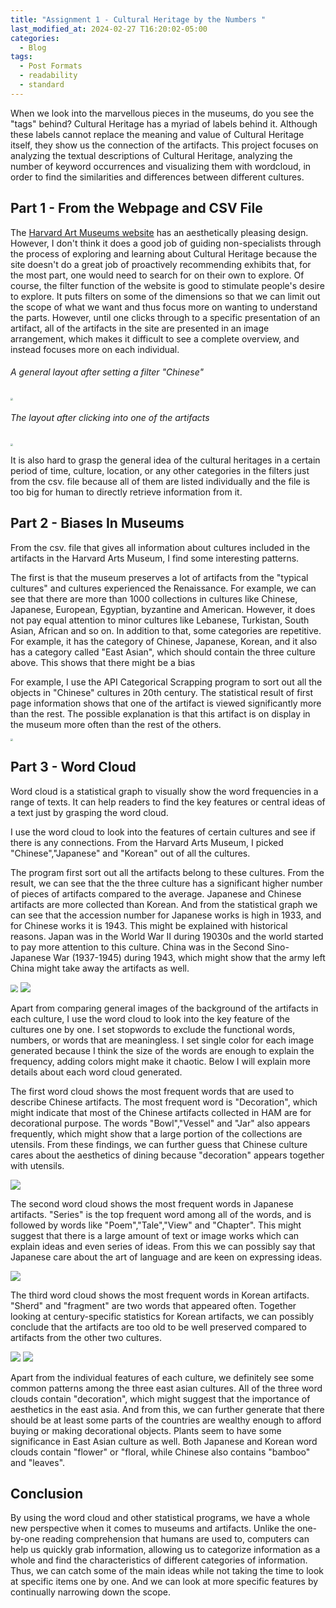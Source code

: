 ```yaml
---
title: "Assignment 1 - Cultural Heritage by the Numbers "
last_modified_at: 2024-02-27 T16:20:02-05:00
categories:
  - Blog
tags:
  - Post Formats
  - readability
  - standard
---
```


When we look into the marvellous pieces in the museums, do you see the "tags" behind? Cultural Heritage has a myriad of labels behind it. Although these labels cannot replace the meaning and value of Cultural Heritage itself, they show us the connection of the artifacts. This project focuses on analyzing the textual descriptions of Cultural Heritage, analyzing the number of keyword occurrences and visualizing them with wordcloud, in order to find the similarities and differences between different cultures.

## Part 1 - From the Webpage and CSV File

The [Harvard Art Museums website](https://harvardartmuseums.org) has an aesthetically pleasing design. However, I don't think it does a good job of guiding non-specialists through the process of exploring and learning about Cultural Heritage because the site doesn't do a great job of proactively recommending exhibits that, for the most part, one would need to search for on their own to explore. Of course, the filter function of the website is good to stimulate people's desire to explore. It puts filters on some of the dimensions so that we can limit out the scope of what we want and thus focus more on wanting to understand the parts. However, until one clicks through to a specific presentation of an artifact, all of the artifacts in the site are presented in an image arrangement, which makes it difficult to see a complete overview, and instead focuses more on each individual.

###### A general layout after setting a filter "Chinese"
<img src="/assets/images/assignment_1/webpage.jpg" style="zoom:25%;" />

###### The layout after clicking into one of the artifacts
<img src="/assets/images/assignment_1/artifact_introduction.jpg" style="zoom:25%;" />

It is also hard to grasp the general idea of the cultural heritages in a certain period of time, culture, location, or any other categories in the filters just from the csv. file because all of them are listed individually and the file is too big for human to directly retrieve information from it.

## Part 2 - Biases In Museums

From the csv. file that gives all information about cultures included in the artifacts in the Harvard Arts Museum, I find some interesting patterns. 

The first is that the museum preserves a lot of artifacts from the "typical cultures" and cultures experienced the Renaissance. For example, we can see that there are more than 1000 collections in cultures like Chinese, Japanese, European, Egyptian, byzantine and American. However, it does not pay equal attention to minor cultures like Lebanese, Turkistan, South Asian, African and so on. In addition to that, some categories are repetitive. For example, it has the category of Chinese, Japanese, Korean, and it also has a category called "East Asian", which should contain the three culture above. This shows that there might be a bias 

For example, I use the API Categorical Scrapping program to sort out all the objects in "Chinese" cultures in 20th century. The statistical result of first page information shows that one of the artifact is viewed significantly more than the rest. The possible explanation is that this artifact is on display in the museum more often than the rest of the others.

<img src="/assets/images/assignment_1/Chinese.jpg" style="zoom:25%;" />

## Part 3 - Word Cloud

Word cloud is a statistical graph to visually show the word frequencies in a range of texts. It can help readers to find the key features or central ideas of a text just by grasping the word cloud.

I use the word cloud to look into the features of certain cultures and see if there is any connections. From the Harvard Arts Museum, I picked "Chinese","Japanese" and "Korean" out of all the cultures. 

The program first sort out all the artifacts belong to these cultures. From the result, we can see that the the three culture has a significant higher number of pieces of artifacts compared to the average. Japanese and Chinese artifacts are more collected than Korean. And from the statistical graph we can see that the accession number for Japanese works is high in 1933, and for Chinese works it is 1943. This might be explained with historical reasons. Japan was in the World War II during 19030s and the world started to pay more attention to this culture. China was in the Second Sino-Japanese War (1937-1945) during 1943, which might show that the army left China might take away the artifacts as well.

<img src="/assets/images/assignment_1/object_culture.jpg" style="zoom:75%;" />

<img src="/assets/images/assignment_1/newplot.jpg" style="zoom:100%;" />

Apart from comparing general images of the background of the artifacts in each culture, I use the word cloud to look into the key feature of the cultures one by one. I set stopwords to exclude the functional words, numbers, or words that are meaningless. I set single color for each image generated because I think the size of the words are enough to explain the frequency, adding colors might make it chaotic. Below I will explain more details about each word cloud generated.

The first word cloud shows the most frequent words that are used to describe Chinese artifacts. The most frequent word is "Decoration", which might indicate that most of the Chinese artifacts collected in HAM are for decorational purpose. The words "Bowl","Vessel" and "Jar" also appears frequently, which might show that a large portion of the collections are utensils. From these findings, we can further guess that Chinese culture cares about the aesthetics of dining because "decoration" appears together with utensils.

<img src="/assets/images/assignment_1/Chinese_words.jpg" style="zoom:100%;" />

The second word cloud shows the most frequent words in Japanese artifacts. "Series" is the top frequent word among all of the words, and is followed by words like "Poem","Tale","View" and "Chapter". This might suggest that there is a large amount of text or image works which can explain ideas and even series of ideas. From this we can possibly say that Japanese care about the art of language and are keen on expressing ideas.

<img src="/assets/images/assignment_1/japanese.jpg" style="zoom:100%;" />

The third word cloud shows the most frequent words in Korean artifacts. "Sherd" and "fragment" are two words that appeared often. Together looking at century-specific statistics for Korean artifacts, we can possibly conclude that the artifacts are too old to be well preserved compared to artifacts from the other two cultures.

<img src="/assets/images/assignment_1/Korean.jpg" style="zoom:100%;" />

<img src="/assets/images/assignment_1/century.jpg" style="zoom:100%;" />

Apart from the individual features of each culture, we definitely see some common patterns among the three east asian cultures. All of the three word clouds contain "decoration", which might suggest that the importance of aesthetics in the east asia. And from this, we can further generate that there should be at least some parts of the countries are wealthy enough to afford buying or making decorational objects. Plants seem to have some significance in East Asian culture as well. Both Japanese and Korean word clouds contain "flower" or "floral, while Chinese also contains "bamboo" and "leaves".

## Conclusion

By using the word cloud and other statistical programs, we have a whole new perspective when it comes to museums and artifacts. Unlike the one-by-one reading comprehension that humans are used to, computers can help us quickly grab information, allowing us to categorize information as a whole and find the characteristics of different categories of information. Thus, we can catch some of the main ideas while not taking the time to look at specific items one by one. And we can look at more specific features by continually narrowing down the scope.

